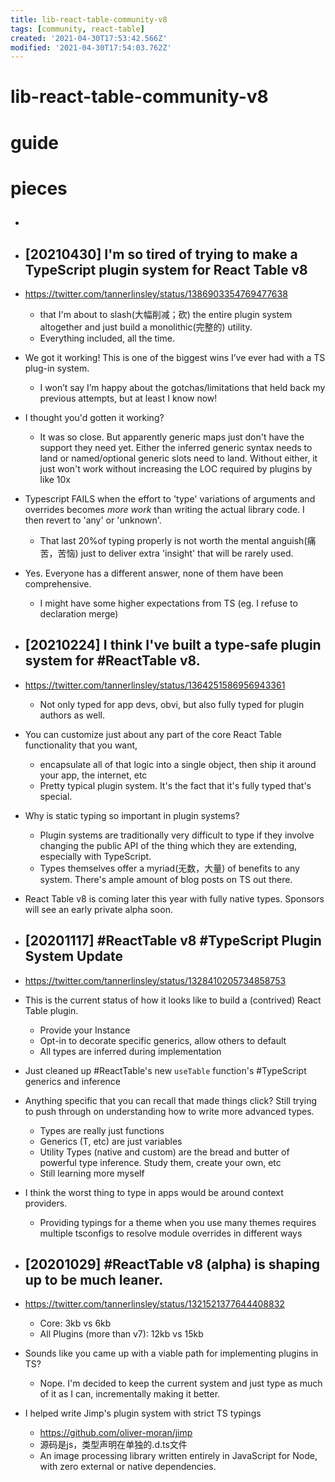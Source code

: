 ```yaml
---
title: lib-react-table-community-v8
tags: [community, react-table]
created: '2021-04-30T17:53:42.566Z'
modified: '2021-04-30T17:54:03.762Z'
---
```


# lib-react-table-community-v8

# guide

# pieces

- ## 

- ## [20210430] I'm so tired of trying to make a TypeScript plugin system for React Table v8 
- https://twitter.com/tannerlinsley/status/1386903354769477638
  - that I'm about to slash(大幅削减；砍) the entire plugin system altogether and just build a monolithic(完整的) utility. 
  - Everything included, all the time.

- We got it working! This is one of the biggest wins I’ve ever had with a TS plug-in system. 
  - I won’t say I’m happy about the gotchas/limitations that held back my previous attempts, but at least I know now!

- I thought you'd gotten it working?
  - It was so close. But apparently generic maps just don't have the support they need yet. Either the inferred generic syntax needs to land or named/optional generic slots need to land. Without either, it just won't work without increasing the LOC required by plugins by like 10x 
- Typescript FAILS when the effort to 'type' variations of arguments and overrides becomes  *more work* than writing the actual library code. I then revert to 'any' or 'unknown'.
  - That last 20%of typing properly is not worth the mental anguish(痛苦，苦恼) just to deliver extra 'insight' that will be rarely used.
- Yes. Everyone has a different answer, none of them have been comprehensive.
  - I might have some higher expectations from TS (eg. I refuse to declaration merge)

- ## [20210224] I think I've built a type-safe plugin system for #ReactTable v8.
- https://twitter.com/tannerlinsley/status/1364251586956943361
  - Not only typed for app devs, obvi, but also fully typed for plugin authors as well.
- You can customize just about any part of the core React Table functionality that you want, 
  - encapsulate all of that logic into a single object, then ship it around your app, the internet, etc
  - Pretty typical plugin system. It's the fact that it's fully typed that's special.
- Why is static typing so important in plugin systems?
  - Plugin systems are traditionally very difficult to type if they involve changing the public API of the thing which they are extending, especially with TypeScript.
  - Types themselves offer a myriad(无数，大量) of benefits to any system. There's ample amount of blog posts on TS out there.
- React Table v8 is coming later this year with fully native types. Sponsors will see an early private alpha soon.

- ## [20201117] #ReactTable v8 #TypeScript Plugin System Update
- https://twitter.com/tannerlinsley/status/1328410205734858753
- This is the current status of how it looks like to build a (contrived) React Table plugin.
  - Provide your Instance
  - Opt-in to decorate specific generics, allow others to default
  - All types are inferred during implementation
- Just cleaned up #ReactTable's new `useTable` function's #TypeScript generics and inference 
- Anything specific that you can recall that made things click? Still trying to push through on understanding how to write more advanced types.
  - Types are really just functions
  - Generics (T, etc) are just variables
  - Utility Types (native and custom) are the bread and butter of powerful type inference. Study them, create your own, etc
  - Still learning more myself
- I think the worst thing to type in apps would be around context providers. 
  - Providing typings for a theme when you use many themes requires multiple tsconfigs to resolve module overrides in different ways

- ## [20201029] #ReactTable v8 (alpha) is shaping up to be much leaner. 
- https://twitter.com/tannerlinsley/status/1321521377644408832
  - Core: 3kb vs 6kb
  - All Plugins (more than v7): 12kb vs 15kb
- Sounds like you came up with a viable path for implementing plugins in TS?
  - Nope. I'm decided to keep the current system and just type as much of it as I can, incrementally making it better.

- I helped write Jimp's plugin system with strict TS typings
  - https://github.com/oliver-moran/jimp
  - 源码是js，类型声明在单独的.d.ts文件
  - An image processing library written entirely in JavaScript for Node, with zero external or native dependencies.
